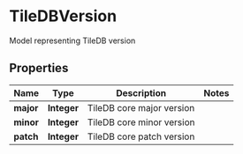 

# TileDBVersion

Model representing TileDB version

## Properties

| Name | Type | Description | Notes |
|------------ | ------------- | ------------- | -------------|
|**major** | **Integer** | TileDB core major version |  |
|**minor** | **Integer** | TileDB core minor version |  |
|**patch** | **Integer** | TileDB core patch version |  |



